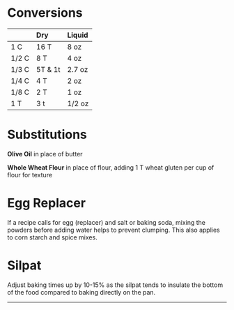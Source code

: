 # Conversions

|       | Dry     | Liquid |
|:------|:--------|:-------|
| 1   C | 16  T   | 8   oz |
| 1/2 C | 8   T   | 4   oz |
| 1/3 C | 5T & 1t | 2.7 oz |
| 1/4 C | 4   T   | 2   oz |
| 1/8 C | 2   T   | 1   oz |
| 1   T | 3   t   | 1/2 oz |


# Substitutions

**Olive Oil**			in place of butter

**Whole Wheat Flour**	in place of flour, adding 1 T wheat gluten per cup of
flour for texture


# Egg Replacer

If a recipe calls for egg (replacer) and salt or baking soda, mixing the powders
before adding water helps to prevent clumping. This also applies to corn starch
and spice mixes.


# Silpat

Adjust baking times up by 10-15% as the silpat tends to insulate the bottom
of the food compared to baking directly on the pan.

------------
